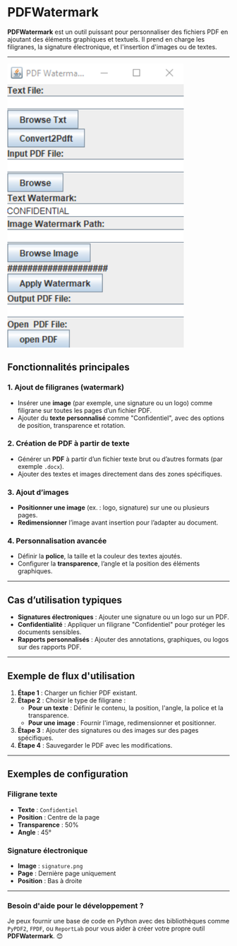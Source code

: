 # **PDFWatermark**

**PDFWatermark** est un outil puissant pour personnaliser des fichiers PDF en ajoutant des éléments graphiques et textuels. Il prend en charge les filigranes, la signature électronique, et l'insertion d'images ou de textes.

---
<img src="PDFWatermark/screenapp1.png" alt="Interface utilisateur" width="400">

## **Fonctionnalités principales**

### 1. Ajout de filigranes (watermark)
- Insérer une **image** (par exemple, une signature ou un logo) comme filigrane sur toutes les pages d’un fichier PDF.
- Ajouter du **texte personnalisé** comme "Confidentiel", avec des options de position, transparence et rotation.

### 2. Création de PDF à partir de texte
- Générer un **PDF** à partir d’un fichier texte brut ou d’autres formats (par exemple `.docx`).
- Ajouter des textes et images directement dans des zones spécifiques.

### 3. Ajout d’images
- **Positionner une image** (ex. : logo, signature) sur une ou plusieurs pages.
- **Redimensionner** l’image avant insertion pour l’adapter au document.

### 4. Personnalisation avancée
- Définir la **police**, la taille et la couleur des textes ajoutés.
- Configurer la **transparence**, l’angle et la position des éléments graphiques.

---

## **Cas d’utilisation typiques**
- **Signatures électroniques** : Ajouter une signature ou un logo sur un PDF.
- **Confidentialité** : Appliquer un filigrane "Confidentiel" pour protéger les documents sensibles.
- **Rapports personnalisés** : Ajouter des annotations, graphiques, ou logos sur des rapports PDF.

---

## **Exemple de flux d'utilisation**

1. **Étape 1** : Charger un fichier PDF existant.
2. **Étape 2** : Choisir le type de filigrane :
   - **Pour un texte** : Définir le contenu, la position, l'angle, la police et la transparence.
   - **Pour une image** : Fournir l'image, redimensionner et positionner.
3. **Étape 3** : Ajouter des signatures ou des images sur des pages spécifiques.
4. **Étape 4** : Sauvegarder le PDF avec les modifications.

---

## **Exemples de configuration**

### Filigrane texte
- **Texte** : `Confidentiel`  
- **Position** : Centre de la page  
- **Transparence** : 50%  
- **Angle** : 45°  

### Signature électronique
- **Image** : `signature.png`  
- **Page** : Dernière page uniquement  
- **Position** : Bas à droite  

---

### **Besoin d'aide pour le développement ?**
Je peux fournir une base de code en Python avec des bibliothèques comme `PyPDF2`, `FPDF`, ou `ReportLab` pour vous aider à créer votre propre outil **PDFWatermark**. 😊
